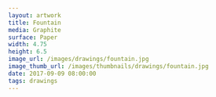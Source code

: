 ```yaml
---
layout: artwork
title: Fountain
media: Graphite
surface: Paper
width: 4.75
height: 6.5
image_url: /images/drawings/fountain.jpg
image_thumb_url: /images/thumbnails/drawings/fountain.jpg
date: 2017-09-09 08:00:00
tags: drawings
---
```

